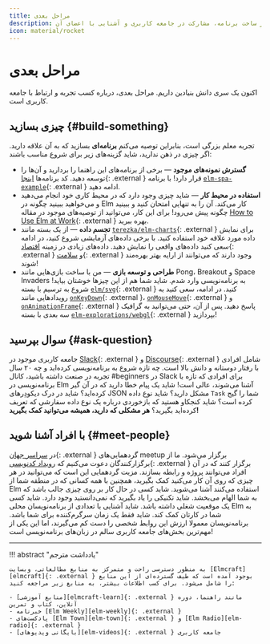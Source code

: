 ```yaml
---
title: مراحل بعدی
description: مقدمه‌ای بر ساخت برنامه، مشارکت در جامعه کاربری و آشنایی با اعضای آن
icon: material/rocket
---
```


# مراحل بعدی

اکنون یک سری دانش بنیادین داریم. مراحل بعدی، درباره کسب تجربه و ارتباط با جامعه کاربری است.

## چیزی بسازید {#build-something}

تجربه معلم بزرگی است، بنابراین توصیه می‌کنم **برنامه‌ای** بسازید که به آن علاقه دارید. اگر چیزی در ذهن ندارید، شاید گزینه‌های زیر برای شروع مناسب باشند:

- **گسترش نمونه‌های موجود** &mdash; برخی از برنامه‌های این راهنما را بردارید و آن‌ها را توسعه دهید. کد برنامه‌ها [اینجا][tea-tutorial]{: .external } قرار دارد! با برنامه [`elm-spa-example`][elm-spa-example]{: .external } ادامه دهید.
- **استفاده در محیط کار** &mdash; شاید چیزی وجود دارد که در محیط کاری خود انجام می‌دهید و می‌خواهید ببینید چگونه در Elm کار می‌کند. آن را به تنهایی امتحان کنید و ببینید چگونه پیش می‌رود! برای این کار، می‌توانید از توصیه‌های موجود در مقاله [How to Use Elm at Work][elm-at-work]{: .external } بهره ببرید.
- **تجسم داده** &mdash; از یک بسته مانند [`terezka/elm-charts`][elm-charts]{: .external } برای نمایش داده مورد علاقه خود استفاده کنید. با برخی داده‌های آزمایشی شروع کنید، در ادامه سعی کنید داده‌های واقعی را نمایش دهید. داده‌های زیادی در زمینه [اقتصاد][data-economy]{: .external } و [سلامت][data-health]{: .external } وجود دارند که می‌توانند از ارایه بهتر بهره‌مند شوند!
- **طراحی و توسعه بازی** &mdash; من با ساخت بازی‌هایی مانند Pong، Breakout و Space Invaders به برنامه‌نویسی وارد شدم. شاید شما هم از این چیزها خوشتان بیاید! شروع به ترسیم با بسته [`elm/svg`][elm-svg]{: .external } کنید. در ادامه، سعی کنید به رویدادهایی مانند [`onKeyDown`][onkeydown]{: .external }، [`onMouseMove`][onmousemove]{: .external } و [`onAnimationFrame`][onanimationframe]{: .external } پاسخ دهید. پس از آن، حتی می‌توانید به گرافیک سه بعدی با بسته [`elm-explorations/webgl`][webgl]{: .external } بپردازید!

## سوال بپرسید {#ask-question}

جامعه کاربری موجود در [Slack][slack]{: .external } و [Discourse][discourse]{: .external } شامل افرادی با رفتار دوستانه و دانش بالا است. چه تازه شروع به برنامه‌نویسی کرده‌اید و چه ۲۰ سال تجربه در صنعت داشته باشید، کانال #beginners در Slack برای افرادی که تازه با برنامه‌نویسی در Elm آشنا می‌شوند، عالی است! شاید یک پیام خطا دارید که در آن گیر کرده‌اید؟ شاید در درک دیکودِرهای JSON مشکل دارید؟ شاید نوع داده `Task` شما را گیج کرده است؟ شاید کنجکاو هستید که بازخوردی درباره یک نوع داده سفارشی که تعریف کرده‌اید بگیرید؟ **هر مشکلی که دارید، همیشه می‌توانید کمک بگیرید!**

## با افراد آشنا شوید {#meet-people}

در [سراسر جهان][meetup-elm]{: .external } گردهمایی‌های meetup برگزار می‌شود. ما از برگزارکنندگان دعوت می‌کنیم که [رویداد کدنویسی][noredink-meetup]{: .external } برگزار کنند که در آن افراد می‌توانند پروژه و رابطه بسازند. مزیت گردهمایی این است که می‌توانید در هر چیزی که روی آن کار می‌کنید کمک بگیرید، همچنین با همه کسانی که در منطقه شما از Elm استفاده می‌کنند آشنا می‌شوید. شاید کسی در حال کار بر روی چیزی جالب باشد که به شما الهام می‌بخشد. شاید تکنیکی را یاد بگیرید که نمی‌دانستید وجود دارد. شاید کسی یک موقعیت شغلی داشته باشد. شاید آشنایی با تعدادی از برنامه‌نویسان محلی Elm به شما در کارتان کمک کند. شاید فقط یک زمان سرگرم‌کننده برای شما باشد. برنامه‌نویسان معمولا ارزش این روابط شخصی را دست کم می‌گیرند، اما این یکی از مهم‌ترین بخش‌های جامعه کاربری سالم در زبان‌های برنامه‌نویسی است!

***

!!! abstract "یادداشت مترجم"

	به منظور دسترسی راحت و متمرکز به منابع مطالعاتی، وبسایت [Elmcraft][elmcraft]{: .external } بوجود آمده است که طیف گسترده‌ای از این منابع را شامل می‌شود. برای کسب اطلاعات بیشتر، به منابع زیر مراجعه کنید:

	- [منابع آموزشی][elmcraft-learn]{: .external } مانند راهنما، دوره آنلاین، کتاب و تمرین
	- خبرنامه [Elm Weekly][elm-weekly]{: .external }
	- پادکست‌های [Elm Town][elm-town]{: .external } و [Elm Radio][elm-radio]{: .external }
	- [بایگانی ویدیوهای][elm-videos]{: .external } جامعه کاربری

[tea-tutorial]: https://github.com/evancz/elm-architecture-tutorial
[elm-spa-example]: https://github.com/rtfeldman/elm-spa-example
[elm-at-work]: https://elm-lang.org/blog/how-to-use-elm-at-work
[elm-charts]: https://www.elm-charts.org
[data-economy]: https://data.bls.gov/timeseries/LNS11300000
[data-health]: https://wonder.cdc.gov
[elm-svg]: https://package.elm-lang.org/packages/elm/svg/latest
[onkeydown]: https://package.elm-lang.org/packages/elm/browser/latest/Browser-Events#onKeyDown
[onmousemove]: https://package.elm-lang.org/packages/elm/browser/latest/Browser-Events#onMouseMove
[onanimationframe]: https://package.elm-lang.org/packages/elm/browser/latest/Browser-Events#onAnimationFrame
[webgl]: https://package.elm-lang.org/packages/elm-explorations/webgl/latest
[slack]: https://elm-lang.org/community/slack
[discourse]: https://discourse.elm-lang.org
[meetup-elm]: https://www.meetup.com/topics/elm-programming/all
[noredink-meetup]: https://blog.noredink.com/post/142283641812/designing-meetups-to-build-better-communities
[elmcraft]: https://elmcraft.org
[elmcraft-learn]: https://elmcraft.org/learn
[elm-weekly]: https://www.elmweekly.nl
[elm-town]: https://elm.town
[elm-radio]: https://elm-radio.com
[elm-videos]: https://elmcraft.org/media/videos